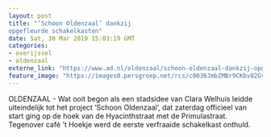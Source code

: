```yaml
---
layout: post
title: "‘Schoon Oldenzaal’ dankzij
opgefleurde schakelkasten"
date: Sat, 30 Mar 2019 15:03:19 GMT
categories: 
- overijssel 
- oldenzaal 
externe_link: "https://www.ad.nl/oldenzaal/schoon-oldenzaal-dankzij-opgefleurde-schakelkasten~a77e2bb0/"
feature_image: "https://images0.persgroep.net/rcs/c0036JmbZMBr9CKbv82Gvkba3Hk/diocontent/144473669/_fitwidth/400/?appId=21791a8992982cd8da851550a453bd7f&quality=0.7"
---
```


OLDENZAAL - Wat ooit begon als een stadsidee van Clara Welhuis leidde uiteindelijk tot het project ‘Schoon Oldenzaal’, dat zaterdag officieel van start ging op de hoek van de Hyacinthstraat met de Primulastraat. Tegenover café ’t Hoekje werd de eerste verfraaide schakelkast onthuld.
